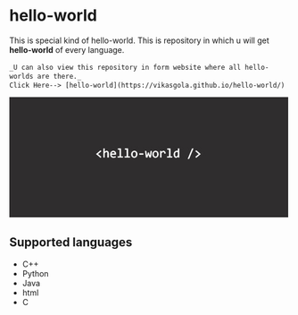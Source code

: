 # hello-world

This is special kind of hello-world.
This is repository in which u will get **hello-world** of every language.

```
_U can also view this repository in form website where all hello-worlds are there._
Click Here--> [hello-world](https://vikasgola.github.io/hello-world/)
```

![hello-world](/hello-world.jpg)

## Supported languages
- C++
- Python
- Java
- html
- C
